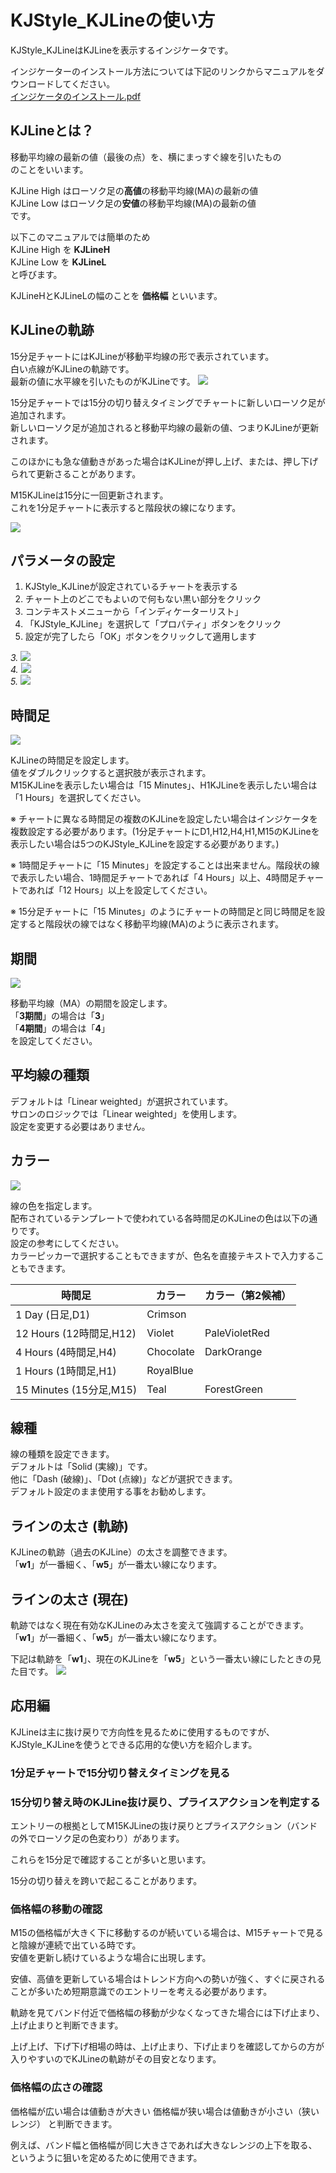 # KJStyle_KJLineの使い方

KJStyle_KJLineはKJLineを表示するインジケータです。

インジケーターのインストール方法については下記のリンクからマニュアルをダウンロードしてください。  
[インジケータのインストール.pdf](https://drive.google.com/file/d/1yxkSMk3CoZ3LU4uasFNktPeCrb-d3Up6/view?usp=drive_link)


## KJLineとは？

移動平均線の最新の値（最後の点）を、横にまっすぐ線を引いたもの  
のことをいいます。

KJLine High はローソク足の**高値**の移動平均線(MA)の最新の値  
KJLine Low はローソク足の**安値**の移動平均線(MA)の最新の値  
です。

以下このマニュアルでは簡単のため  
KJLine High を **KJLineH**  
KJLine Low を **KJLineL**  
と呼びます。

KJLineHとKJLineLの幅のことを **価格幅** といいます。

<div style="page-break-before:always"></div>

## KJLineの軌跡

15分足チャートにはKJLineが移動平均線の形で表示されています。  
白い点線がKJLineの軌跡です。  
最新の値に水平線を引いたものがKJLineです。
![](./kjline/01.png)

15分足チャートでは15分の切り替えタイミングでチャートに新しいローソク足が追加されます。  
新しいローソク足が追加されると移動平均線の最新の値、つまりKJLineが更新されます。  

このほかにも急な値動きがあった場合はKJLineが押し上げ、または、押し下げられて更新さることがあります。

M15KJLineは15分に一回更新されます。  
これを1分足チャートに表示すると階段状の線になります。

![](kjline/02.png)

<div style="page-break-before:always"></div>

## パラメータの設定

1. KJStyle_KJLineが設定されているチャートを表示する
2. チャート上のどこでもよいので何もない黒い部分をクリック
3. コンテキストメニューから「インディケーターリスト」
4. 「KJStyle_KJLine」を選択して「プロパティ」ボタンをクリック
5. 設定が完了したら「OK」ボタンをクリックして適用します

*3.* ![](./kjline/03.png)  
*4.* ![](./kjline/04.png)  
*5.* ![](./kjline/05.png)

<div style="page-break-before:always"></div>

## 時間足
![](./kjline/06.png)

KJLineの時間足を設定します。  
値をダブルクリックすると選択肢が表示されます。  
M15KJLineを表示したい場合は「15 Minutes」、H1KJLineを表示したい場合は「1 Hours」を選択してください。

※ チャートに異なる時間足の複数のKJLineを設定したい場合はインジケータを複数設定する必要があります。(1分足チャートにD1,H12,H4,H1,M15のKJLineを表示したい場合は5つのKJStyle_KJLineを設定する必要があります。)

※ 1時間足チャートに「15 Minutes」を設定することは出来ません。階段状の線で表示したい場合、1時間足チャートであれば「4 Hours」以上、4時間足チャートであれば「12 Hours」以上を設定してください。

※ 15分足チャートに「15 Minutes」のようにチャートの時間足と同じ時間足を設定すると階段状の線ではなく移動平均線(MA)のように表示されます。

## 期間

![](./kjline/07.png)

移動平均線（MA）の期間を設定します。  
「**3期間**」の場合は「**3**」  
「**4期間**」の場合は「**4**」  
を設定してください。

<div style="page-break-before:always"></div>

## 平均線の種類

デフォルトは「Linear weighted」が選択されています。  
サロンのロジックでは「Linear weighted」を使用します。  
設定を変更する必要はありません。

## カラー

![](./kjline/08.png)

線の色を指定します。  
配布されているテンプレートで使われている各時間足のKJLineの色は以下の通りです。  
設定の参考にしてください。  
カラーピッカーで選択することもできますが、色名を直接テキストで入力することもできます。

|時間足|カラー|カラー（第2候補）|
|----|----|----|
|1 Day (日足,D1) |Crimson||
|12 Hours (12時間足,H12) |Violet|PaleVioletRed|
|4 Hours (4時間足,H4)|Chocolate|DarkOrange|
|1 Hours (1時間足,H1)|RoyalBlue||
|15 Minutes (15分足,M15)|Teal|ForestGreen|

## 線種

線の種類を設定できます。  
デフォルトは「Solid (実線)」です。  
他に「Dash (破線)」、「Dot (点線)」などが選択できます。  
デフォルト設定のまま使用する事をお勧めします。

<div style="page-break-before:always"></div>

## ラインの太さ (軌跡)

KJLineの軌跡（過去のKJLine）の太さを調整できます。  
「**w1**」が一番細く、「**w5**」が一番太い線になります。

## ラインの太さ (現在)

軌跡ではなく現在有効なKJLineのみ太さを変えて強調することができます。
「**w1**」が一番細く、「**w5**」が一番太い線になります。

下記は軌跡を「**w1**」、現在のKJLineを「**w5**」という一番太い線にしたときの見た目です。
![](./kjline/09.png)

<div style="page-break-before:always"></div>

## 応用編
KJLineは主に抜け戻りで方向性を見るために使用するものですが、
KJStyle_KJLineを使うとできる応用的な使い方を紹介します。

### 1分足チャートで15分切り替えタイミングを見る

### 15分切り替え時のKJLine抜け戻り、プライスアクションを判定する

エントリーの根拠としてM15KJLineの抜け戻りとプライスアクション（バンドの外でローソク足の色変わり）があります。

これらを15分足で確認することが多いと思います。

15分の切り替えを跨いで起こることがあります。

### 価格幅の移動の確認

M15の価格幅が大きく下に移動するのが続いている場合は、M15チャートで見ると陰線が連続で出ている時です。  
安値を更新し続けているような場合に出現します。  

安値、高値を更新している場合はトレンド方向への勢いが強く、すぐに戻されることが多いため短期意識でのエントリーを考える必要があります。

軌跡を見てバンド付近で価格幅の移動が少なくなってきた場合には下げ止まり、上げ止まりと判断できます。  

上げ上げ、下げ下げ相場の時は、上げ止まり、下げ止まりを確認してからの方が入りやすいのでKJLineの軌跡がその目安となります。

### 価格幅の広さの確認

価格幅が広い場合は値動きが大きい
価格幅が狭い場合は値動きが小さい（狭いレンジ）
と判断できます。

例えば、バンド幅と価格幅が同じ大きさであれば大きなレンジの上下を取る、というように狙いを定めるために使用できます。